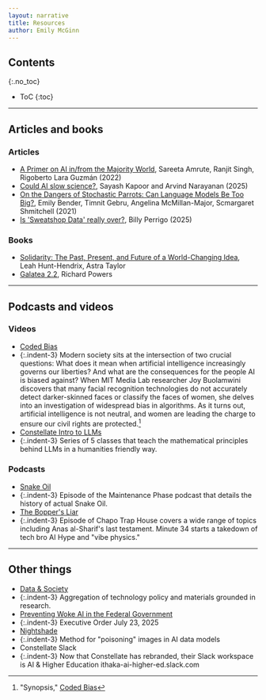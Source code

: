 ```yaml
---
layout: narrative
title: Resources
author: Emily McGinn
---
```


## Contents
{:.no_toc}

* ToC
{:toc}

---

## Articles and books
### Articles
- [A Primer on AI in/from the Majority World](https://datasociety.net/library/a-primer-on-ai-in-from-the-majority-world/), Sareeta Amrute, Ranjit Singh, Rigoberto Lara Guzmán (2022)
- [Could AI slow science?](https://www.aisnakeoil.com/p/could-ai-slow-science), Sayash Kapoor and Arvind Narayanan (2025)
- [On the Dangers of Stochastic Parrots: Can Language Models Be Too Big?](https://s10251.pcdn.co/pdf/2021-bender-parrots.pdf), Emily Bender, Timnit Gebru, Angelina McMillan-Major, Scmargaret Shmitchell (2021)
- [Is 'Sweatshop Data' really over?](https://time.com/7306153/ai-sweatshop-data-over/), Billy Perrigo (2025)

### Books
- [Solidarity: The Past, Present, and Future of a World-Changing Idea](https://www.penguinrandomhouse.com/books/740355/solidarity-by-leah-hunt-hendrix-and-astra-taylor/), Leah Hunt-Hendrix, Astra Taylor
- [Galatea 2.2](https://en.wikipedia.org/wiki/Galatea_2.2), Richard Powers

---

## Podcasts and videos
### Videos

- [Coded Bias](https://www.codedbias.com/about)
- {:.indent-3} Modern society sits at the intersection of two crucial questions: What does it mean when artificial intelligence increasingly governs our liberties? And what are the consequences for the people AI is biased against? When MIT Media Lab researcher Joy Buolamwini discovers that many facial recognition technologies do not accurately detect darker-skinned faces or classify the faces of women, she delves into an investigation of widespread bias in algorithms. As it turns out, artificial intelligence is not neutral, and women are leading the charge to ensure our civil rights are protected.[^fn1]
- [Constellate Intro to LLMs](https://www.youtube.com/@Constellate_org)
- {:.indent-3} Series of 5 classes that teach the mathematical principles behind LLMs in a humanities friendly way.

### Podcasts
- [Snake Oil](https://podcasts.apple.com/us/podcast/snake-oil/id1535408667?i=1000507558767) 
- {:.indent-3} Episode of the Maintenance Phase podcast that details the history of actual Snake Oil.
- [The Bopper's Liar](https://pod.link/1097417804/episode/dGFnOnNvdW5kY2xvdWQsMjAxMDp0cmFja3MvMjE1MTc5NTM0Mg)
- {:.indent-3} Episode of Chapo Trap House covers a wide range of topics including Anas al-Sharif's last testament. Minute 34 starts a takedown of tech bro AI Hype and "vibe physics."
---
[^fn1]: "Synopsis," [Coded Bias](https://www.codedbias.com/about)

## Other things
- [Data & Society](https://datasociety.net/)
- {:.indent-3} Aggregation of technology policy and materials grounded in research.
- [Preventing Woke AI in the Federal Government](https://www.whitehouse.gov/presidential-actions/2025/07/preventing-woke-ai-in-the-federal-government/)
- {:.indent-3} Executive Order July 23, 2025
- [Nightshade](https://nightshade.cs.uchicago.edu/)
- {:.indent-3} Method for "poisoning" images in AI data models
- Constellate Slack
- {:.indent-3} Now that Constellate has rebranded, their Slack workspace is AI & Higher Education
ithaka-ai-higher-ed.slack.com 

